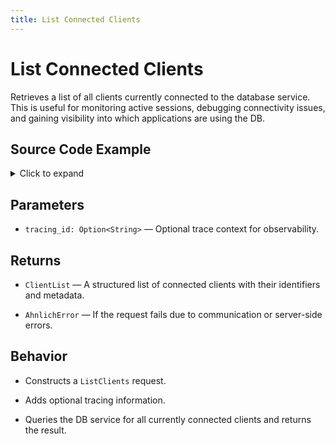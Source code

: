 ```yaml
---
title: List Connected Clients
---
```


# List Connected Clients

Retrieves a list of all clients currently connected to the database service. This is useful for monitoring active sessions, debugging connectivity issues, and gaining visibility into which applications are using the DB.

## Source Code Example

<details>
  <summary>Click to expand</summary>

  ```rust
  use ahnlich_client_rs::db::DbClient;
  use ahnlich_client_rs::error::AhnlichError;


  #[tokio::main]
  async fn main() -> Result<(), AhnlichError> {
      // Set the DB server address
      let addr = "127.0.0.1:1369".to_string();


      // Initialize the DB client
      let db_client = DbClient::new(addr).await?;


      // Fetch the list of connected clients
      let clients = db_client.list_clients(None).await?;


      // Print the clients in a readable way
      println!("Connected clients:");
      for (i, client) in clients.clients.iter().enumerate() {
          println!("{}. {:?}", i + 1, client);
      }


      Ok(())
  }
  ```
</details>

## Parameters
* `tracing_id: Option<String>` — Optional trace context for observability.


## Returns
* `ClientList` — A structured list of connected clients with their identifiers and metadata.

* `AhnlichError` — If the request fails due to communication or server-side errors.


## Behavior
* Constructs a `ListClients` request.

* Adds optional tracing information.

* Queries the DB service for all currently connected clients and returns the result.
